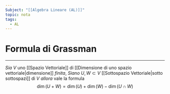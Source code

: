 ```yaml
---
Subject: "[[Algebra Lineare (AL)]]"
topic: nota
tags:
  - AL
---
```

# Formula di Grassman
---
_Sia_ $V$ uno [[Spazio Vettoriale]] di [[Dimensione di uno spazio vettoriale|dimensione]] _finita_, _Siano_ $U,W\subset V$ [[Sottospazio Vettoriale|sotto sottospazi]] di $V$
_allora_ vale la formula$$
\dim(U+W) = \dim(U)+\dim(W) -\dim(U \cap W)$$
